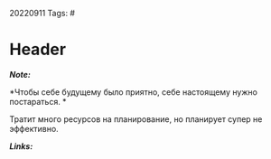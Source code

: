 20220911
Tags: #
# Header 

***Note:*** 

*Чтобы себе будущему было приятно, себе настоящему нужно постараться. *

Тратит много ресурсов на планирование, но планирует супер не эффективно.

***Links:***

